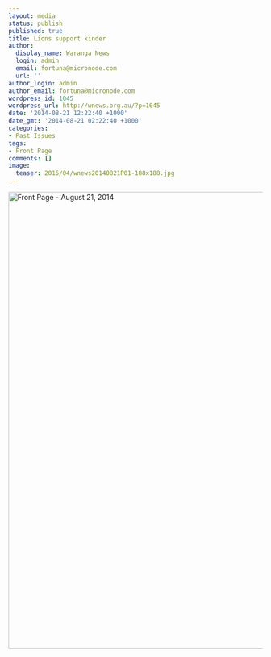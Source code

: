 ```yaml
---
layout: media
status: publish
published: true
title: Lions support kinder
author:
  display_name: Waranga News
  login: admin
  email: fortuna@micronode.com
  url: ''
author_login: admin
author_email: fortuna@micronode.com
wordpress_id: 1045
wordpress_url: http://wnews.org.au/?p=1045
date: '2014-08-21 12:22:40 +1000'
date_gmt: '2014-08-21 02:22:40 +1000'
categories:
- Past Issues
tags:
- Front Page
comments: []
image:
  teaser: 2015/04/wnews20140821P01-188x188.jpg
---
```


<a href="{{ site.url }}/images/2014/08/wnews20140821P01.pdf"><img class="alignnone size-full wp-image-1043" alt="Front Page - August 21, 2014" src="{{ site.url }}/images/2014/08/wnews20140821P01.jpg" width="624" height="907" /></a>
